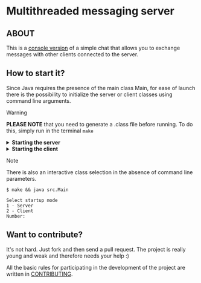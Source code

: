 # Multithreaded messaging server

## ABOUT
This is a <ins>console version</ins> of a simple chat that allows you to exchange messages with other clients connected to the server.

## How to start it?

Since Java requires the presence of the main class Main, for ease of launch there is the possibility to initialize the server or client classes using command line arguments.
> [!WARNING]
> **PLEASE NOTE** that you need to generate a .class file before running. To do this, simply run in the terminal `make`

<details>
  <summary><b>Starting the server</b></summary>

  ```
  make
  java src.Main server
  ```

</details>

<details>
  <summary><b>Starting the client</b></summary>

  ```
  make
  java src.Main client
  ```
</details>

> [!NOTE]
> There is also an interactive class selection in the absence of command line parameters.
> ```
> $ make && java src.Main
> 
> Select startup mode
> 1 - Server
> 2 - Client
> Number:
> ```

## Want to contribute?
It's not hard. Just fork and then send a pull request. The project is really young and weak and therefore needs your help :)

All the basic rules for participating in the development of the project are written in [CONTRIBUTING](CONTRIBUTING.md).
